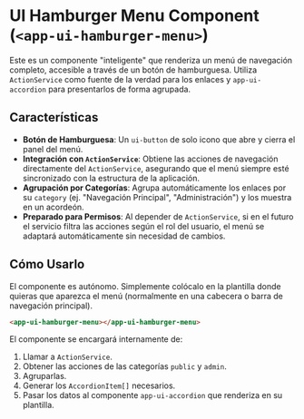 <!-- File: d:\desarrollos\countries2\frontend\src\app\shared\components\ui-hamburger-menu\README.md | Last Modified: 2025-10-19 -->

# UI Hamburger Menu Component (`<app-ui-hamburger-menu>`)

Este es un componente "inteligente" que renderiza un menú de navegación completo, accesible a través de un botón de hamburguesa. Utiliza `ActionService` como fuente de la verdad para los enlaces y `app-ui-accordion` para presentarlos de forma agrupada.

## Características

-   **Botón de Hamburguesa**: Un `ui-button` de solo icono que abre y cierra el panel del menú.
-   **Integración con `ActionService`**: Obtiene las acciones de navegación directamente del `ActionService`, asegurando que el menú siempre esté sincronizado con la estructura de la aplicación.
-   **Agrupación por Categorías**: Agrupa automáticamente los enlaces por su `category` (ej. "Navegación Principal", "Administración") y los muestra en un acordeón.
-   **Preparado para Permisos**: Al depender de `ActionService`, si en el futuro el servicio filtra las acciones según el rol del usuario, el menú se adaptará automáticamente sin necesidad de cambios.

## Cómo Usarlo

El componente es autónomo. Simplemente colócalo en la plantilla donde quieras que aparezca el menú (normalmente en una cabecera o barra de navegación principal).

```html
<app-ui-hamburger-menu></app-ui-hamburger-menu>
```

El componente se encargará internamente de:
1.  Llamar a `ActionService`.
2.  Obtener las acciones de las categorías `public` y `admin`.
3.  Agruparlas.
4.  Generar los `AccordionItem[]` necesarios.
5.  Pasar los datos al componente `app-ui-accordion` que renderiza en su plantilla.
